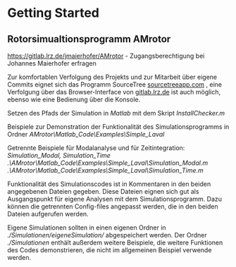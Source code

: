 ﻿# Getting Started

## Rotorsimualtionsprogramm AMrotor

<https://gitlab.lrz.de/jmaierhofer/AMrotor> - Zugangsberechtigung bei Johannes Maierhofer erfragen

Zur komfortablen Verfolgung des Projekts und zur Mitarbeit über eigene Commits eignet sich das Programm SourceTree [sourcetreeapp.com](https://www.sourcetreeapp.com) , eine Verfolgung über das Browser-Interface von [gitlab.lrz.de](https://gitlab.lrz.de/) ist auch möglich, ebenso wie eine Bedienung über die Konsole.

Setzen des Pfads der Simulation in *Matlab* mit dem Skript *InstallChecker.m*

Beispiele zur Demonstration der Funktionalität des Simulationsprogramms in Ordner *AMrotor\\Matlab\_Code\\Examples\\Simple\_Laval*

Getrennte Beispiele für Modalanalyse und für Zeitintegration: *Simulation\_Modal, Simulation\_Time\
.\\AMrotor\\Matlab\_Code\Examples\\Simple\_Laval\\Simulation\_Modal.m*
*.\\AMrotor\\Matlab\_Code\\Examples\\Simple\_Laval\\Simulation\_Time.m*

Funktionalität des Simulationscodes ist in Kommentaren in den beiden angegebenen Dateien gegeben. Diese Dateien eignen sich gut als Ausgangspunkt für eigene Analysen mit dem Simulationsprogramm. Dazu können die getrennten Config-files angepasst werden, die in den beiden Dateien aufgerufen werden.

Eigene Simulationen sollten in einen eigenen Ordner in *./Simulationen/eigeneSimulation/* abgespeichert werden. Der Ordner *./Simulationen* enthält außerdem weitere Beispiele, die weitere Funktionen des Codes demonstrieren, die nicht im allgemeinen Beispiel verwende werden. 